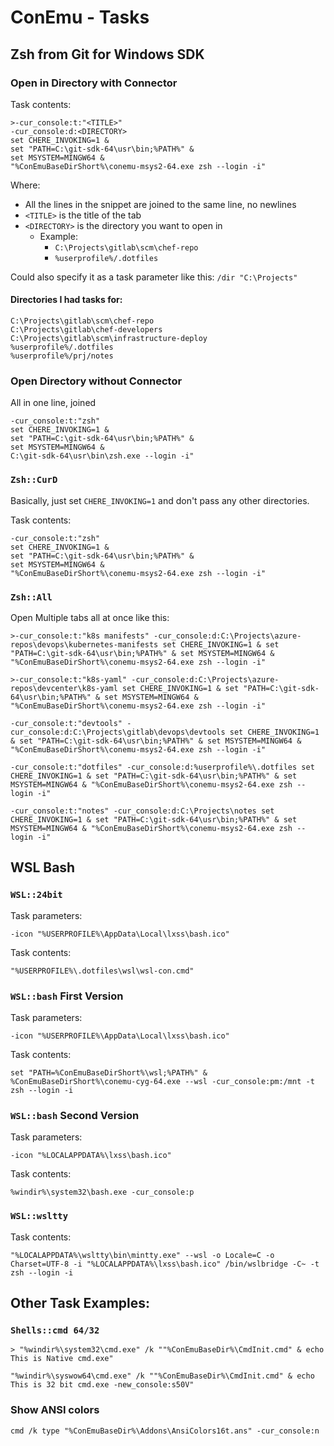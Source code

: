 # ConEmu - Tasks

## Zsh from Git for Windows SDK

### Open in Directory with Connector

Task contents:

```
>-cur_console:t:"<TITLE>"
-cur_console:d:<DIRECTORY>
set CHERE_INVOKING=1 &
set "PATH=C:\git-sdk-64\usr\bin;%PATH%" &
set MSYSTEM=MINGW64 &
"%ConEmuBaseDirShort%\conemu-msys2-64.exe zsh --login -i"
```

Where:

- All the lines in the snippet are joined to the same line, no newlines
- `<TITLE>` is the title of the tab
- `<DIRECTORY>` is the directory you want to open in
  - Example:
    - `C:\Projects\gitlab\scm\chef-repo`
    - `%userprofile%/.dotfiles`

Could also specify it as a task parameter like this: `/dir "C:\Projects"`


#### Directories I had tasks for:

```
C:\Projects\gitlab\scm\chef-repo
C:\Projects\gitlab\chef-developers
C:\Projects\gitlab\scm\infrastructure-deploy
%userprofile%/.dotfiles
%userprofile%/prj/notes
```

### Open Directory without Connector

All in one line, joined

```
-cur_console:t:"zsh"
set CHERE_INVOKING=1 &
set "PATH=C:\git-sdk-64\usr\bin;%PATH%" &
set MSYSTEM=MINGW64 &
C:\git-sdk-64\usr\bin\zsh.exe --login -i"
```

### `Zsh::CurD`

Basically, just set `CHERE_INVOKING=1` and don't pass any other directories.

Task contents:
```
-cur_console:t:"zsh"
set CHERE_INVOKING=1 &
set "PATH=C:\git-sdk-64\usr\bin;%PATH%" &
set MSYSTEM=MINGW64 &
"%ConEmuBaseDirShort%\conemu-msys2-64.exe zsh --login -i"
```

### `Zsh::All`

Open Multiple tabs all at once like this:

```
>-cur_console:t:"k8s manifests" -cur_console:d:C:\Projects\azure-repos\devops\kubernetes-manifests set CHERE_INVOKING=1 & set "PATH=C:\git-sdk-64\usr\bin;%PATH%" & set MSYSTEM=MINGW64 & "%ConEmuBaseDirShort%\conemu-msys2-64.exe zsh --login -i"

>-cur_console:t:"k8s-yaml" -cur_console:d:C:\Projects\azure-repos\devcenter\k8s-yaml set CHERE_INVOKING=1 & set "PATH=C:\git-sdk-64\usr\bin;%PATH%" & set MSYSTEM=MINGW64 & "%ConEmuBaseDirShort%\conemu-msys2-64.exe zsh --login -i"

-cur_console:t:"devtools" -cur_console:d:C:\Projects\gitlab\devops\devtools set CHERE_INVOKING=1 & set "PATH=C:\git-sdk-64\usr\bin;%PATH%" & set MSYSTEM=MINGW64 & "%ConEmuBaseDirShort%\conemu-msys2-64.exe zsh --login -i"

-cur_console:t:"dotfiles" -cur_console:d:%userprofile%\.dotfiles set CHERE_INVOKING=1 & set "PATH=C:\git-sdk-64\usr\bin;%PATH%" & set MSYSTEM=MINGW64 & "%ConEmuBaseDirShort%\conemu-msys2-64.exe zsh --login -i"

-cur_console:t:"notes" -cur_console:d:C:\Projects\notes set CHERE_INVOKING=1 & set "PATH=C:\git-sdk-64\usr\bin;%PATH%" & set MSYSTEM=MINGW64 & "%ConEmuBaseDirShort%\conemu-msys2-64.exe zsh --login -i"
```

## WSL Bash

### `WSL::24bit`

Task parameters:

```
-icon "%USERPROFILE%\AppData\Local\lxss\bash.ico"
```

Task contents:

```
"%USERPROFILE%\.dotfiles\wsl\wsl-con.cmd"
```

### `WSL::bash` First Version

Task parameters:

```
-icon "%USERPROFILE%\AppData\Local\lxss\bash.ico"
```

Task contents:

```
set "PATH=%ConEmuBaseDirShort%\wsl;%PATH%" & %ConEmuBaseDirShort%\conemu-cyg-64.exe --wsl -cur_console:pm:/mnt -t zsh --login -i
```

### `WSL::bash` Second Version

Task parameters:
```
-icon "%LOCALAPPDATA%\lxss\bash.ico"
```

Task contents:

```
%windir%\system32\bash.exe -cur_console:p
```

### `WSL::wsltty`

Task contents:
```
"%LOCALAPPDATA%\wsltty\bin\mintty.exe" --wsl -o Locale=C -o Charset=UTF-8 -i "%LOCALAPPDATA%\lxss\bash.ico" /bin/wslbridge -C~ -t zsh --login -i
```

## Other Task Examples:

### `Shells::cmd 64/32`

```
> "%windir%\system32\cmd.exe" /k ""%ConEmuBaseDir%\CmdInit.cmd" & echo This is Native cmd.exe"

"%windir%\syswow64\cmd.exe" /k ""%ConEmuBaseDir%\CmdInit.cmd" & echo This is 32 bit cmd.exe -new_console:s50V"
```

### Show ANSI colors

```
cmd /k type "%ConEmuBaseDir%\Addons\AnsiColors16t.ans" -cur_console:n
```
